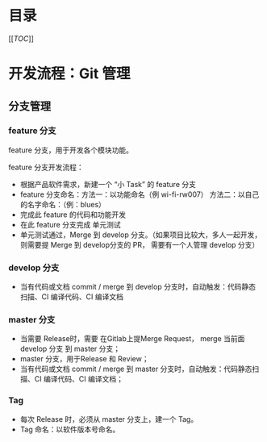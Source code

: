# 目录
[[_TOC_]] 

# 开发流程：Git 管理

## 分支管理

### feature 分支

feature 分支，用于开发各个模块功能。

feature 分支开发流程：

- 根据产品软件需求，新建一个 “小 Task” 的 feature 分支
- feature 分支命名：方法一：以功能命名（例 wi-fi-rw007） 方法二：以自己的名字命名：（例：blues）
- 完成此 feature 的代码和功能开发
- 在此 feature 分支完成 单元测试
- 单元测试通过，Merge 到 develop 分支。（如果项目比较大，多人一起开发，则需要提 Merge 到 develop分支的 PR， 需要有一个人管理 develop 分支）



### develop 分支

- 当有代码或文档 commit / merge 到 develop 分支时，自动触发：代码静态扫描、CI 编译代码、CI 编译文档

### master 分支
- 当需要 Release时，需要 在Gitlab上提Merge Request， merge 当前面 develop 分支 到 master 分支；
- master 分支，用于Release 和 Review；
- 当有代码或文档 commit / merge 到 master 分支时，自动触发：代码静态扫描、CI 编译代码、CI 编译文档；

### Tag
- 每次 Release 时，必须从 master 分支上，建一个 Tag。
- Tag 命名：以软件版本号命名。